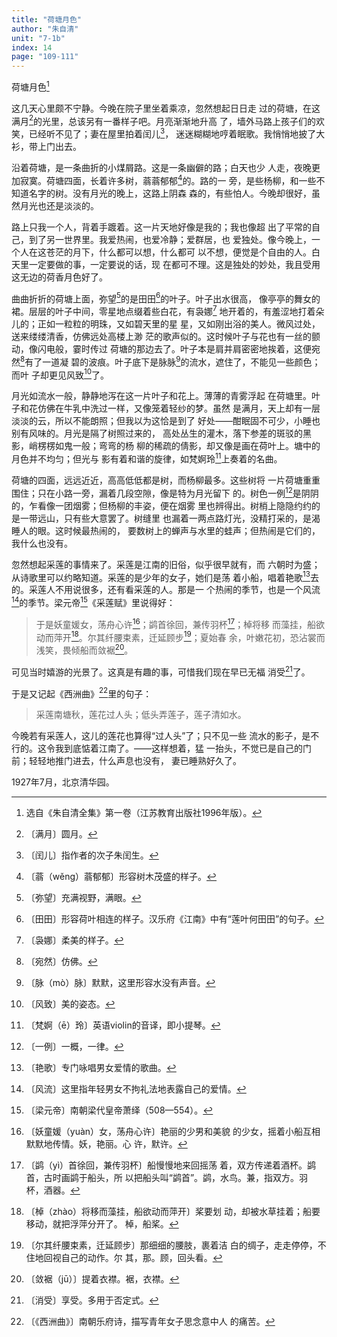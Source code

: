 ```yaml
---
title: "荷塘月色"
author: "朱自清"
unit: "7-1b"
index: 14
page: "109-111"
---
```


荷塘月色[^4-a]

这几天心里颇不宁静。今晚在院子里坐着乘凉，忽然想起日日走
过的荷塘，在这满月[^4-b]的光里，总该另有一番样子吧。月亮渐渐地升高
了，墙外马路上孩子们的欢笑，已经听不见了；妻在屋里拍着闰儿[^4-c]，
迷迷糊糊地哼着眠歌。我悄悄地披了大衫，带上门出去。

沿着荷塘，是一条曲折的小煤屑路。这是一条幽僻的路；白天也少
人走，夜晚更加寂寞。荷塘四面，长着许多树，蓊蓊郁郁[^4-d]的。路的一
旁，是些杨柳，和一些不知道名字的树。没有月光的晚上，这路上阴森
森的，有些怕人。今晚却很好，虽然月光也还是淡淡的。

路上只我一个人，背着手踱着。这一片天地好像是我的；我也像超
出了平常的自己，到了另一世界里。我爱热闹，也爱冷静；爱群居，也
爱独处。像今晚上，一个人在这苍茫的月下，什么都可以想，什么都可
以不想，便觉是个自由的人。白天里一定要做的事，一定要说的话，现
在都可不理。这是独处的妙处，我且受用这无边的荷香月色好了。

曲曲折折的荷塘上面，弥望[^4-e]的是田田[^4-f]的叶子。叶子出水很高，
像亭亭的舞女的裙。层层的叶子中间，零星地点缀着些白花，有袅娜[^4-g]
地开着的，有羞涩地打着朵儿的；正如一粒粒的明珠，又如碧天里的星
星，又如刚出浴的美人。微风过处，送来缕缕清香，仿佛远处高楼上渺
茫的歌声似的。这时候叶子与花也有一丝的颤动，像闪电般，霎时传过
荷塘的那边去了。叶子本是肩并肩密密地挨着，这便宛然[^4-h]有了一道凝
碧的波痕。叶子底下是脉脉[^4-i]的流水，遮住了，不能见一些颜色；而叶
子却更见风致[^4-j]了。

月光如流水一般，静静地泻在这一片叶子和花上。薄薄的青雾浮起
在荷塘里。叶子和花仿佛在牛乳中洗过一样，又像笼着轻纱的梦。虽然
是满月，天上却有一层淡淡的云，所以不能朗照；但我以为这恰是到了
好处——酣眠固不可少，小睡也别有风味的。月光是隔了树照过来的，
高处丛生的灌木，落下参差的斑驳的黑影，峭楞楞如鬼一般；弯弯的杨
柳的稀疏的倩影，却又像是画在荷叶上。塘中的月色并不均匀；但光与
影有着和谐的旋律，如梵婀玲[^5-a]上奏着的名曲。

[^4-a]: 选自《朱自清全集》第一卷（江苏教育出版社1996年版）。
[^4-b]: 〔满月〕圆月。
[^4-c]: 〔闰儿〕指作者的次子朱闰生。
[^4-d]: 〔蓊（wěng）蓊郁郁〕形容树木茂盛的样子。
[^4-e]: 〔弥望〕充满视野，满眼。
[^4-f]: 〔田田〕形容荷叶相连的样子。汉乐府《江南》中有“莲叶何田田”的句子。
[^4-g]: 〔袅娜〕柔美的样子。
[^4-h]: 〔宛然〕仿佛。
[^4-i]: 〔脉（mò）脉〕默默，这里形容水没有声音。
[^4-j]: 〔风致〕美的姿态。

荷塘的四面，远远近近，高高低低都是树，而杨柳最多。这些树将
一片荷塘重重围住；只在小路一旁，漏着几段空隙，像是特为月光留下
的。树色一例[^5-b]是阴阴的，乍看像一团烟雾；但杨柳的丰姿，便在烟雾
里也辨得出。树梢上隐隐约约的是一带远山，只有些大意罢了。树缝里
也漏着一两点路灯光，没精打采的，是渴睡人的眼。这时候最热闹的，
要数树上的蝉声与水里的蛙声；但热闹是它们的，我什么也没有。

忽然想起采莲的事情来了。采莲是江南的旧俗，似乎很早就有，而
六朝时为盛；从诗歌里可以约略知道。采莲的是少年的女子，她们是荡
着小船，唱着艳歌[^5-c]去的。采莲人不用说很多，还有看采莲的人。那是一
个热闹的季节，也是一个风流[^5-d]的季节。梁元帝[^5-e]《采莲赋》里说得好：

> 于是妖童媛女，荡舟心许[^5-f]；鹢首徐回，兼传羽杯[^5-g]；棹将移
> 而藻挂，船欲动而萍开[^5-h]。尔其纤腰束素，迁延顾步[^5-i]；夏始春
> 余，叶嫩花初，恐沾裳而浅笑，畏倾船而敛裾[^5-j]。

可见当时嬉游的光景了。这真是有趣的事，可惜我们现在早已无福
消受[^5-k]了。

于是又记起《西洲曲》[^5-l]里的句子：

> 采莲南塘秋，莲花过人头；低头弄莲子，莲子清如水。

[^5-a]: 〔梵婀（ē）玲〕英语violin的音译，即小提琴。
[^5-b]: 〔一例〕一概，一律。
[^5-c]: 〔艳歌〕专门咏唱男女爱情的歌曲。
[^5-d]: 〔风流〕这里指年轻男女不拘礼法地表露自己的爱情。
[^5-e]: 〔梁元帝〕南朝梁代皇帝萧绎（508—554）。
[^5-f]: 〔妖童媛（yuàn）女，荡舟心许〕艳丽的少男和美貌
    的少女，摇着小船互相默默地传情。妖，艳丽。心
    许，默许。
[^5-g]: 〔鹢（yì）首徐回，兼传羽杯〕船慢慢地来回摇荡
    着，双方传递着酒杯。鹢首，古时画鹢于船头，所
    以把船头叫“鹢首”。鹢，水鸟。兼，指双方。羽
    杯，酒器。
[^5-h]: 〔棹（zhào）将移而藻挂，船欲动而萍开〕桨要划
    动，却被水草挂着；船要移动，就把浮萍分开了。
    棹，船桨。
[^5-i]: 〔尔其纤腰束素，迁延顾步〕那细细的腰肢，裹着洁
    白的绸子，走走停停，不住地回视自己的动作。尔
    其，那。顾，回头看。
[^5-j]: 〔敛裾（jū）〕提着衣襟。裾，衣襟。
[^5-k]: 〔消受〕享受。多用于否定式。
[^5-l]: 〔《西洲曲》〕南朝乐府诗，描写青年女子思念意中人
    的痛苦。

今晚若有采莲人，这儿的莲花也算得“过人头”了；只不见一些
流水的影子，是不行的。这令我到底惦着江南了。——这样想着，猛
一抬头，不觉已是自己的门前；轻轻地推门进去，什么声息也没有，
妻已睡熟好久了。

<div class="article-signature">1927年7月，北京清华园。</div>
